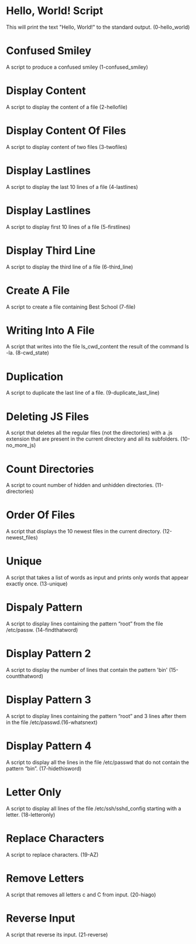 # Hello, World! Script
This will print the text "Hello, World!" to the standard output. (0-hello_world)

# Confused Smiley
A script to produce a confused smiley (1-confused_smiley)

# Display Content
A script to display the content of a file (2-hellofile)

# Display Content Of Files
A script to display content of two files (3-twofiles)

# Display Lastlines
A script to display the last 10 lines of a file (4-lastlines)

# Display Lastlines
A script to display first 10 lines of a file (5-firstlines)

# Display Third Line
A script to display the third line of a file (6-third_line)

# Create A File
A script to create a file containing Best School (7-file)

# Writing Into A File
A script that writes into the file ls_cwd_content the result of the command ls -la. (8-cwd_state)

# Duplication
A script to duplicate the last line of a file. (9-duplicate_last_line)

# Deleting JS Files
A script that deletes all the regular files (not the directories) with a .js extension that are present in the current directory and all its subfolders. (10-no_more_js)

# Count Directories
A script to count number of hidden and unhidden directories. (11-directories)

# Order Of Files
A script that displays the 10 newest files in the current directory. (12-newest_files)

# Unique
A script that takes a list of words as input and prints only words that appear exactly once. (13-unique)

# Dispaly Pattern
A script to display lines containing the pattern “root” from the file /etc/passw. (14-findthatword)

# Display Pattern 2
A script to display the number of lines that contain the pattern 'bin' (15-countthatword)

# Display Pattern 3
A script to display lines containing the pattern “root” and 3 lines after them in the file /etc/passwd.(16-whatsnext)

# Display Pattern 4
A script to display all the lines in the file /etc/passwd that do not contain the pattern “bin”. (17-hidethisword)

# Letter Only
A script to display all lines of the file /etc/ssh/sshd_config starting with a letter. (18-letteronly)

# Replace Characters
A script to replace characters. (19-AZ)

# Remove Letters
A script that removes all letters c and C from input. (20-hiago)

# Reverse Input
A script that reverse its input. (21-reverse)

